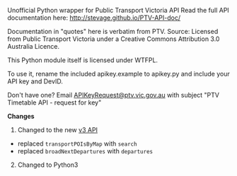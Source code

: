 Unofficial Python wrapper for Public Transport Victoria API
Read the full API documentation here: http://stevage.github.io/PTV-API-doc/

Documentation in "quotes" here is verbatim from PTV.
Source: Licensed from Public Transport Victoria under a Creative Commons Attribution 3.0 Australia Licence.

This Python module itself is licensed under WTFPL.

To use it, rename the included apikey.example to apikey.py and include your API key and DevID.

Don't have one? Email APIKeyRequest@ptv.vic.gov.au with subject "PTV Timetable API - request for key"

**Changes**
1. Changed to the new [v3 API](https://timetableapi.ptv.vic.gov.au/swagger/ui/index)
* replaced ```transportPOIsByMap``` with ```search```
* replaced ```broadNextDepartures``` with ```departures```
2. Changed to Python3